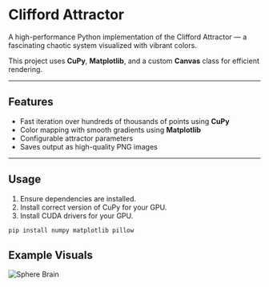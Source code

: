 # Clifford Attractor

A high-performance Python implementation of the Clifford Attractor — a fascinating chaotic system visualized with vibrant colors.

This project uses **CuPy**, **Matplotlib**, and a custom **Canvas** class for efficient rendering.

---

## Features

- Fast iteration over hundreds of thousands of points using **CuPy**
- Color mapping with smooth gradients using **Matplotlib**
- Configurable attractor parameters 
- Saves output as high-quality PNG images

---

## Usage

1. Ensure dependencies are installed.
2. Install correct version of CuPy for your GPU.
3. Install CUDA drivers for your GPU.

```bash
pip install numpy matplotlib pillow
```

## Example Visuals

![Sphere Brain](Outputs/clifford_attractor.png-1.24458046630025_-1.25191834103316_-1.81590817030519_-1.90866735205054.png)





















